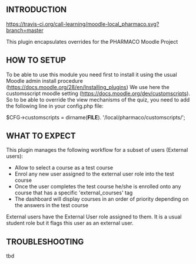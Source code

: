## INTRODUCTION

https://travis-ci.org/call-learning/moodle-local_pharmaco.svg?branch=master

This plugin encapsulates overrides for the PHARMACO Moodle Project

## HOW TO SETUP


To be able to use this module you need first to install it using the usual Moodle admin install procedure (https://docs.moodle.org/28/en/Installing_plugins)
We use here the customsscript moodle setting (https://docs.moodle.org/dev/customscripts).
So to be able to override the view mechanisms of the quiz, you need to add the following line in your config.php file:

  $CFG->customscripts = dirname(__FILE__). '/local/pharmaco/customscripts/';

## WHAT TO EXPECT

This plugin manages the following workflow for a subset of users (External users):
- Allow to select a course as a test course
- Enrol any new user assigned to the external user role into the test course
- Once the user completes the test course he/she is enrolled onto any course that has a specific 'external_courses' tag
- The dashboard will display courses in an order of priority depending on the answers in the test course

External users have the External User role assigned to them. It is a usual student role but it flags this user as an external user.

## TROUBLESHOOTING

tbd
